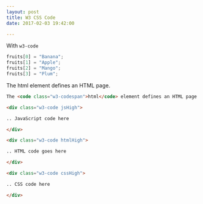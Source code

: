 ```yaml
---
layout: post
title: W3 CSS Code
date: 2017-02-03 19:42:00

---
```


With `w3-code`

```javascript
fruits[0] = "Banana";
fruits[1] = "Apple";
fruits[2] = "Mango";
fruits[3] = "Plum";
```

<div markdown="0">
The <code class="w3-codespan">html</code> element defines an HTML page.
</div>

```html
The <code class="w3-codespan">html</code> element defines an HTML page.
```

```html
<div class="w3-code jsHigh">

.. JavaScript code here

</div>
```

```html
<div class="w3-code htmlHigh">

.. HTML code goes here

</div>
```

```html
<div class="w3-code cssHigh">

.. CSS code here

</div>
```
